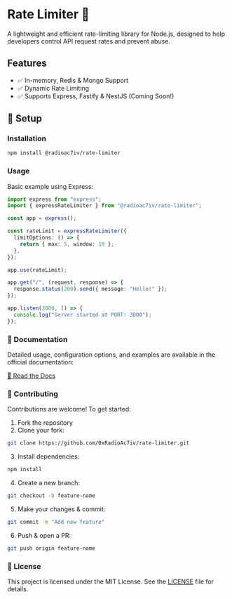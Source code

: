 # Rate Limiter 🚀

A lightweight and efficient rate-limiting library for Node.js, designed to help developers control API request rates and prevent abuse.

## Features

- ✅ In-memory, Redis & Mongo Support
- ✅ Dynamic Rate Limiting
- ✅ Supports Express, Fastify & NestJS (Coming Soon!)

## 🚀 Setup

### Installation

```bash
npm install @radioac7iv/rate-limiter
```

### Usage

Basic example using Express:

```typescript
import express from "express";
import { expressRateLimiter } from "@radioac7iv/rate-limiter";

const app = express();

const rateLimit = expressRateLimiter({
  limitOptions: () => {
    return { max: 5, window: 10 };
  },
});

app.use(rateLimit);

app.get("/", (request, response) => {
  response.status(200).send({ message: "Hello!" });
});

app.listen(3000, () => {
  console.log("Server started at PORT: 3000");
});
```

### 📖 Documentation

Detailed usage, configuration options, and examples are available in the official documentation:

[🔗 Read the Docs](https://rate-limiter.0xradioactiv.xyz/)

### 🤝 Contributing

Contributions are welcome! To get started:

1. Fork the repository
2. Clone your fork:

```bash
git clone https://github.com/0xRadioAc7iv/rate-limiter.git
```

3. Install dependencies:

```bash
npm install
```

4. Create a new branch:

```bash
git checkout -b feature-name
```

5. Make your changes & commit:

```bash
git commit -m "Add new feature"
```

6. Push & open a PR:

```bash
git push origin feature-name
```

### 📜 License

This project is licensed under the MIT License. See the [LICENSE](./LICENSE) file for details.

